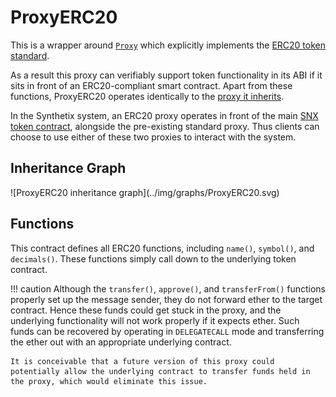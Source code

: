 # ProxyERC20

This is a wrapper around [`Proxy`](Proxy.md) which explicitly implements the [ERC20 token standard](https://docs.openzeppelin.com/contracts/2.x/api/token/erc20#ERC20Detailed).

As a result this proxy can verifiably support token functionality in its ABI if it sits in front of an ERC20-compliant smart contract. Apart from these functions, ProxyERC20 operates identically to the [proxy it inherits](Proxy.md).

In the Synthetix system, an ERC20 proxy operates in front of the main [SNX token contract](Synthetix.md), alongside the pre-existing standard proxy. Thus clients can choose to use either of these two proxies to interact with the system.

<section-sep />

## Inheritance Graph

<inheritance-graph>
    ![ProxyERC20 inheritance graph](../img/graphs/ProxyERC20.svg)
</inheritance-graph>

<section-sep />

## Functions

This contract defines all ERC20 functions, including `name()`, `symbol()`, and `decimals()`. These functions simply call down to the underlying token contract.

!!! caution
    Although the `transfer()`, `approve()`, and `transferFrom()` functions properly set up the message sender, they do not forward ether to the target contract. Hence these funds could get stuck in the proxy, and the underlying functionality will not work properly if it expects ether. Such funds can be recovered by operating in `DELEGATECALL` mode and transferring the ether out with an appropriate underlying contract.

    It is conceivable that a future version of this proxy could potentially allow the underlying contract to transfer funds held in the proxy, which would eliminate this issue.

<section-sep />

